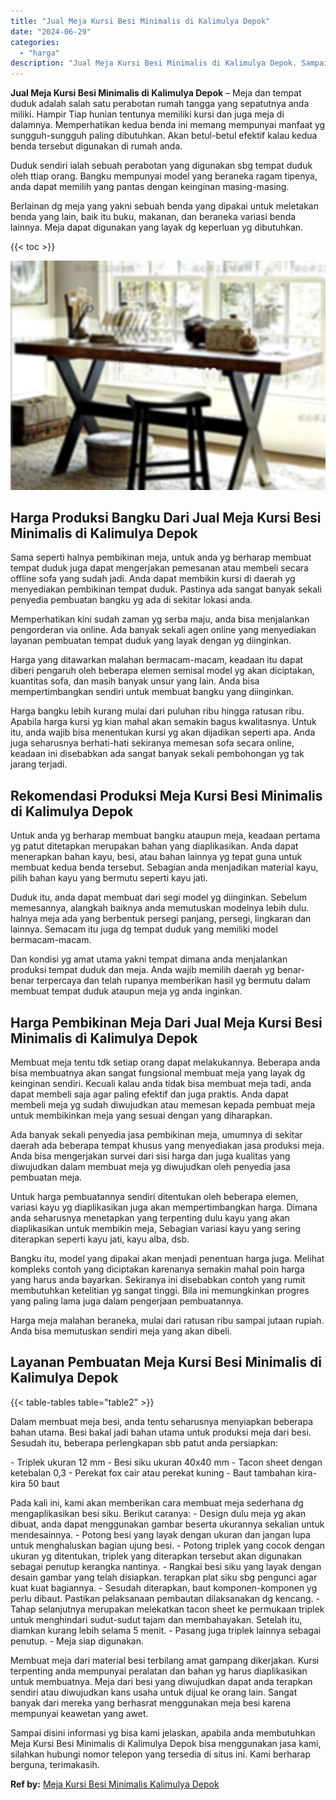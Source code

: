 ```yaml
---
title: "Jual Meja Kursi Besi Minimalis di Kalimulya Depok"
date: "2024-06-29"
categories: 
  - "harga"
description: "Jual Meja Kursi Besi Minimalis di Kalimulya Depok. Sampai disini informasi yg bisa kami jelaskan, apabila anda membutuhkan Meja Kursi Besi Minimalis di Kalim..."
---
```


**Jual Meja Kursi Besi Minimalis di Kalimulya Depok** – Meja dan tempat duduk adalah salah satu perabotan rumah tangga yang sepatutnya anda miliki. Hampir Tiap hunian tentunya memiliki kursi dan juga meja di dalamnya. Memperhatikan kedua benda ini memang mempunyai manfaat yg sungguh-sungguh paling dibutuhkan. Akan betul-betul efektif kalau kedua benda tersebut digunakan di rumah anda.

Duduk sendiri ialah sebuah perabotan yang digunakan sbg tempat duduk oleh ttiap orang. Bangku mempunyai model yang beraneka ragam tipenya, anda dapat memilih yang pantas dengan keinginan masing-masing.

Berlainan dg meja yang yakni sebuah benda yang dipakai untuk meletakan benda yang lain, baik itu buku, makanan, dan beraneka variasi benda lainnya. Meja dapat digunakan yang layak dg keperluan yg dibutuhkan.

{{< toc >}}

![Jual Meja Kursi Besi Minimalis di Kalimulya Depok](/images/jual-meja-besi-murah06.png)

## Harga Produksi Bangku Dari Jual Meja Kursi Besi Minimalis di Kalimulya Depok

Sama seperti halnya pembikinan meja, untuk anda yg berharap membuat tempat duduk juga dapat mengerjakan pemesanan atau membeli secara offline sofa yang sudah jadi. Anda dapat membikin kursi di daerah yg menyediakan pembikinan tempat duduk. Pastinya ada sangat banyak sekali penyedia pembuatan bangku yg ada di sekitar lokasi anda.

Memperhatikan kini sudah zaman yg serba maju, anda bisa menjalankan pengorderan via online. Ada banyak sekali agen online yang menyediakan layanan pembuatan tempat duduk yang layak dengan yg diinginkan.

Harga yang ditawarkan malahan bermacam-macam, keadaan itu dapat diberi pengaruh oleh beberapa elemen semisal model yg akan diciptakan, kuantitas sofa, dan masih banyak unsur yang lain. Anda bisa mempertimbangkan sendiri untuk membuat bangku yang diinginkan.

Harga bangku lebih kurang mulai dari puluhan ribu hingga ratusan ribu. Apabila harga kursi yg kian mahal akan semakin bagus kwalitasnya. Untuk itu, anda wajib bisa menentukan kursi yg akan dijadikan seperti apa. Anda juga seharusnya berhati-hati sekiranya memesan sofa secara online, keadaan ini disebabkan ada sangat banyak sekali pembohongan yg tak jarang terjadi.

## Rekomendasi Produksi Meja Kursi Besi Minimalis di Kalimulya Depok

Untuk anda yg berharap membuat bangku ataupun meja, keadaan pertama yg patut ditetapkan merupakan bahan yang diaplikasikan. Anda dapat menerapkan bahan kayu, besi, atau bahan lainnya yg tepat guna untuk membuat kedua benda tersebut. Sebagian anda menjadikan material kayu, pilih bahan kayu yang bermutu seperti kayu jati.

Duduk itu, anda dapat membuat dari segi model yg diinginkan. Sebelum memesannya, alangkah baiknya anda memutuskan modelnya lebih dulu. halnya meja ada yang berbentuk persegi panjang, persegi, lingkaran dan lainnya. Semacam itu juga dg tempat duduk yang memiliki model bermacam-macam.

Dan kondisi yg amat utama yakni tempat dimana anda menjalankan produksi tempat duduk dan meja. Anda wajib memilih daerah yg benar-benar terpercaya dan telah rupanya memberikan hasil yg bermutu dalam membuat tempat duduk ataupun meja yg anda inginkan.

## Harga Pembikinan Meja Dari Jual Meja Kursi Besi Minimalis di Kalimulya Depok

Membuat meja tentu tdk setiap orang dapat melakukannya. Beberapa anda bisa membuatnya akan sangat fungsional membuat meja yang layak dg keinginan sendiri. Kecuali kalau anda tidak bisa membuat meja tadi, anda dapat membeli saja agar paling efektif dan juga praktis. Anda dapat membeli meja yg sudah diwujudkan atau memesan kepada pembuat meja untuk membikinkan meja yang sesuai dengan yang diharapkan.

Ada banyak sekali penyedia jasa pembikinan meja, umumnya di sekitar daerah ada beberapa tempat khusus yang menyediakan jasa produksi meja. Anda bisa mengerjakan survei dari sisi harga dan juga kualitas yang diwujudkan dalam membuat meja yg diwujudkan oleh penyedia jasa pembuatan meja.

Untuk harga pembuatannya sendiri ditentukan oleh beberapa elemen, variasi kayu yg diaplikasikan juga akan mempertimbangkan harga. Dimana anda seharusnya menetapkan yang terpenting dulu kayu yang akan diaplikasikan untuk membikin meja, Sebagian variasi kayu yang sering diterapkan seperti kayu jati, kayu alba, dsb.

Bangku itu, model yang dipakai akan menjadi penentuan harga juga. Melihat kompleks contoh yang diciptakan karenanya semakin mahal poin harga yang harus anda bayarkan. Sekiranya ini disebabkan contoh yang rumit membutuhkan ketelitian yg sangat tinggi. Bila ini memungkinkan progres yang paling lama juga dalam pengerjaan pembuatannya.

Harga meja malahan beraneka, mulai dari ratusan ribu sampai jutaan rupiah. Anda bisa memutuskan sendiri meja yang akan dibeli.

## Layanan Pembuatan Meja Kursi Besi Minimalis di Kalimulya Depok

{{< table-tables table="table2" >}}

Dalam membuat meja besi, anda tentu seharusnya menyiapkan beberapa bahan utama. Besi bakal jadi bahan utama untuk produksi meja dari besi. Sesudah itu, beberapa perlengkapan sbb patut anda persiapkan:

\- Triplek ukuran 12 mm - Besi siku ukuran 40x40 mm - Tacon sheet dengan ketebalan 0,3 - Perekat fox cair atau perekat kuning - Baut tambahan kira-kira 50 baut

Pada kali ini, kami akan memberikan cara membuat meja sederhana dg mengaplikasikan besi siku. Berikut caranya: - Design dulu meja yg akan dibuat, anda dapat menggunakan gambar beserta ukurannya sekalian untuk mendesainnya. - Potong besi yang layak dengan ukuran dan jangan lupa untuk menghaluskan bagian ujung besi. - Potong triplek yang cocok dengan ukuran yg ditentukan, triplek yang diterapkan tersebut akan digunakan sebagai penutup kerangka nantinya. - Rangkai besi siku yang layak dengan desain gambar yang telah disiapkan. terapkan plat siku sbg pengunci agar kuat kuat bagiannya. - Sesudah diterapkan, baut komponen-komponen yg perlu dibaut. Pastikan pelaksanaan pembautan dilaksanakan dg kencang. - Tahap selanjutnya merupakan melekatkan tacon sheet ke permukaan triplek untuk menghindari sudut-sudut tajam dan membahayakan. Setelah itu, diamkan kurang lebih selama 5 menit. - Pasang juga triplek lainnya sebagai penutup. - Meja siap digunakan.

Membuat meja dari material besi terbilang amat gampang dikerjakan. Kursi terpenting anda mempunyai peralatan dan bahan yg harus diaplikasikan untuk membuatnya. Meja dari besi yang diwujudkan dapat anda terapkan sendiri atau diwujudkan kans usaha untuk dijual ke orang lain. Sangat banyak dari mereka yang berhasrat menggunakan meja besi karena mempunyai keawetan yang awet.

Sampai disini informasi yg bisa kami jelaskan, apabila anda membutuhkan Meja Kursi Besi Minimalis di Kalimulya Depok bisa menggunakan jasa kami, silahkan hubungi nomor telepon yang tersedia di situs ini. Kami berharap berguna, terimakasih.

**Ref by:** [Meja Kursi Besi Minimalis Kalimulya Depok](https://id.wikipedia.org/wiki/Meja)
